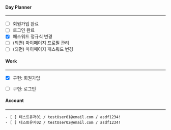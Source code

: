 
#### Day Planner
---
- [ ] 회원가입 완료
- [ ] 로그인 완료
- [x] 패스워드 정규식 변경
- [ ] (되면) 마이페이지 프로필 관리
- [ ] (되면) 마이페이지 패스워드 변경

#### Work
---
- [x] 구현: 회원가입
- [ ] 구현: 로그인


#### Account
---
	- [ ] 테스트유저01 / testUser01@email.com / asdf1234!
	- [ ] 테스트유저02 / testUser02@email.com / asdf1234!

